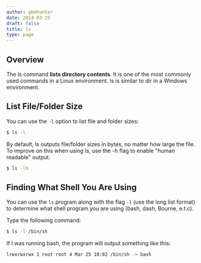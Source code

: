 ```yaml
---
author: gbmhunter
date: 2014-03-25
draft: false
title: ls
type: page
---
```


## Overview

The ls command **lists directory contents**. It is one of the most commonly used commands in a Linux environment. ls is similar to dir in a Windows environment.

## List File/Folder Size

You can use the `-l` option to list file and folder sizes:

```sh    
$ ls -l
```

By default, ls outputs file/folder sizes in bytes, no matter how large the file. To improve on this when using ls, use the -h flag to enable "human readable" output.

```sh    
$ ls -lh
```

## Finding What Shell You Are Using

You can use the `ls` program along with the flag `-l` (use the long list format) to determine what shell program you are using (bash, dash, Bourne, e.t.c).

Type the following command:

```sh  
$ ls -l /bin/sh
```  

If I was running bash, the program will output something like this:

```sh    
lrwxrwxrwx 1 root root 4 Mar 25 10:02 /bin/sh -> bash
```